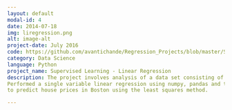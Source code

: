 ```yaml
---
layout: default
modal-id: 4
date: 2014-07-18
img: liregression.png
alt: image-alt
project-date: July 2016
code: https://github.com/avantichande/Regression_Projects/blob/master/Supervised%20Learning%20-%20Linear%20Regression.ipynb
category: Data Science
language: Python
project_name: Supervised Learning - Linear Regression
description: The project involves analysis of a data set consisting of house prices in Boston. 
Performed a single variable linear regression using numpy, pandas and then move on to using scikit learn
to predict house prices in Boston using the least squares method.

---
```


